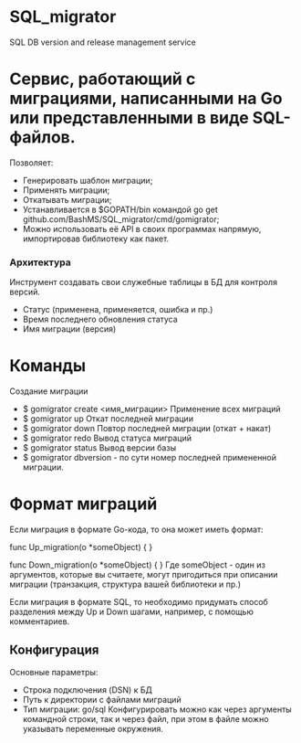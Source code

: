 # SQL_migrator
SQL DB version and release management service

# Сервис, работающий с миграциями, написанными на Go или представленными в виде SQL-файлов.

Позволяет:
* Генерировать шаблон миграции;
* Применять миграции;
* Откатывать миграции;
* Устанавливается в $GOPATH/bin командой go get github.com/BashMS/SQL_migrator/cmd/gomigrator;
* Можно использовать её API в своих программах напрямую, импортировав библиотеку как пакет.

### Архитектура
  Инструмент создавать свои служебные таблицы в БД для контроля версий.
   * Статус (применена, применяется, ошибка и пр.)
   * Время последнего обновления статуса
   * Имя миграции (версия)

  
# Команды
 Создание миграции
 * $ gomigrator create <имя_миграции>
 Применение всех миграций
 * $ gomigrator up
 Откат последней миграции
 * $ gomigrator down
 Повтор последней миграции (откат + накат)
 * $ gomigrator redo
 Вывод статуса миграций
 * $ gomigrator status
 Вывод версии базы
 * $ gomigrator dbversion - по сути номер последней примененной миграции.

# Формат миграций

Если миграция в формате Go-кода, то она может иметь формат:

func Up_migration(o *someObject) {
}

func Down_migration(o *someObject) {
}
Где someObject - один из аргументов, которые вы считаете, могут пригодиться при описании миграции (транзакция, структура вашей библиотеки и пр.)

Если миграция в формате SQL, то необходимо придумать способ разделения между Up и Down шагами, например, с помощью комментариев.

## Конфигурация

Основные параметры:
* Строка подключения (DSN) к БД
* Путь к директории с файлами миграций
* Тип миграции: go/sql
Конфигурировать можно как через аргументы командной строки, так и через файл, при этом в файле можно указывать переменные окружения.